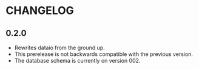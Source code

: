 # CHANGELOG

## 0.2.0

- Rewrites dataio from the ground up.
- This prerelease is not backwards compatible with the previous version.
- The database schema is currently on version 002.
